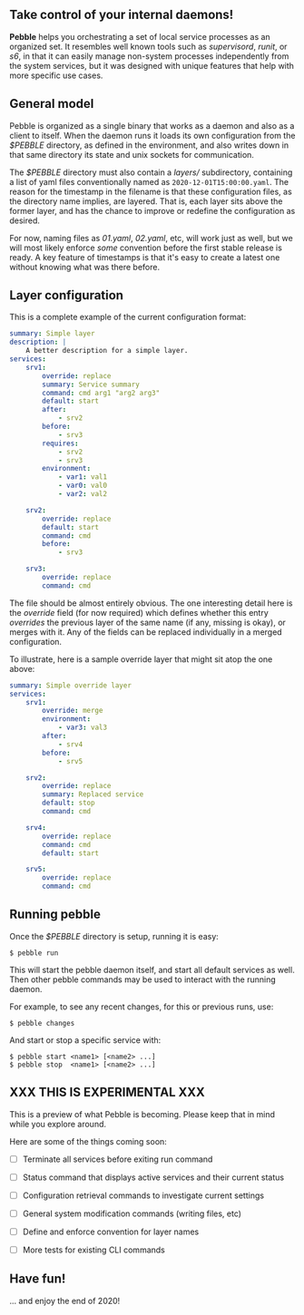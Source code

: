 
## Take control of your internal daemons!

**Pebble** helps you orchestrating a set of local service processes as an organized set.
It resembles well known tools such as _supervisord_, _runit_, or _s6_, in that it can
easily manage non-system processes independently from the system services, but it was
designed with unique features that help with more specific use cases.

## General model

Pebble is organized as a single binary that works as a daemon and also as a
client to itself. When the daemon runs it loads its own configuration from the
_$PEBBLE_ directory, as defined in the environment, and also writes down in
that same directory its state and unix sockets for communication.

The _$PEBBLE_ directory must also contain a _layers/_ subdirectory, containing a
list of yaml files conventionally named as `2020-12-01T15:00:00.yaml`.  The reason
for the timestamp in the filename is that these configuration files, as the
directory name implies, are layered. That is, each layer sits above the former
layer, and has the chance to improve or redefine the configuration as desired.

For now, naming files as _01.yaml_, _02.yaml_, etc, will work just as well, but we
will most likely enforce _some_ convention before the first stable release is ready.
A key feature of timestamps is that it's easy to create a latest one without
knowing what was there before.

## Layer configuration

This is a complete example of the current configuration format:

```yaml
summary: Simple layer
description: |
    A better description for a simple layer.
services:
    srv1:
        override: replace
        summary: Service summary
        command: cmd arg1 "arg2 arg3"
        default: start
        after:
            - srv2
        before:
            - srv3
        requires:
            - srv2
            - srv3
        environment:
            - var1: val1
            - var0: val0
            - var2: val2

    srv2:
        override: replace
        default: start
        command: cmd
        before:
            - srv3

    srv3:
        override: replace
        command: cmd
```

The file should be almost entirely obvious. The one interesting detail here is the _override_
field (for now required) which defines whether this entry _overrides_ the previous
layer of the same name (if any, missing is okay), or merges with it. Any of the fields can
be replaced individually in a merged configuration.

To illustrate, here is a sample override layer that might sit atop the one above:

```yaml
summary: Simple override layer
services:
    srv1:
        override: merge
        environment:
            - var3: val3
        after:
            - srv4
        before:
            - srv5

    srv2:
        override: replace
        summary: Replaced service
        default: stop
        command: cmd

    srv4:
        override: replace
        command: cmd
        default: start

    srv5:
        override: replace
        command: cmd
```

## Running pebble

Once the _$PEBBLE_ directory is setup, running it is easy:

    $ pebble run

This will start the pebble daemon itself, and start all default services as well. Then
other pebble commands may be used to interact with the running daemon.

For example, to see any recent changes, for this or previous runs, use:

    $ pebble changes

And start or stop a specific service with:

    $ pebble start <name1> [<name2> ...]
    $ pebble stop  <name1> [<name2> ...]


## XXX THIS IS EXPERIMENTAL XXX

This is a preview of what Pebble is becoming. Please keep that in mind while you
explore around.

Here are some of the things coming soon:

  - [ ] Terminate all services before exiting run command
  - [ ] Status command that displays active services and their current status
  - [ ] Configuration retrieval commands to investigate current settings
  - [ ] General system modification commands (writing files, etc)
  - [ ] Define and enforce convention for layer names
  - [ ] More tests for existing CLI commands


## Have fun!

... and enjoy the end of 2020!
